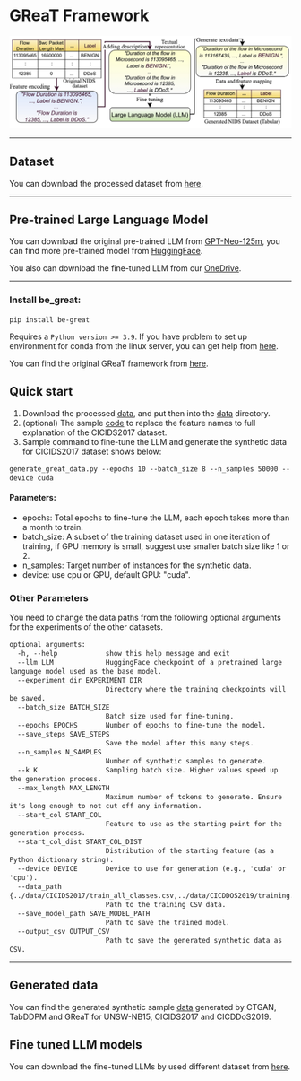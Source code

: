 # GReaT Framework

![LLM data generation](GReaT_Evaluation.jpg)

---
## Dataset
You can download the processed dataset from [here](https://eltnmsu-my.sharepoint.com/:f:/g/personal/hcao_nmsu_edu/Etuw1nXMxgZAixSU405NdEkBsNo8AVsR2X41lfv1gDD4yA?e=Aec8dD).

---

## Pre-trained Large Language Model

You can download the original pre-trained LLM from [GPT-Neo-125m](https://huggingface.co/EleutherAI/gpt-neo-125m/tree/main), you can find more pre-trained model from [HuggingFace](https://huggingface.co/).

You also can download the fine-tuned LLM from our [OneDrive](https://eltnmsu-my.sharepoint.com/:f:/g/personal/hcao_nmsu_edu/EhTZWB27vSJLi1zSXNeQDlcBXBusi7XVo41Rjo3SC0brVQ?e=MPnxrB).

---

### Install be_great:
```aiignore
pip install be-great
```
Requires a `Python version >= 3.9`. If you have problem to set up environment for conda from the linux server, you can get help from [here](https://github.com/JiefeiLiu/Federated_learning_env_set_up). 

You can find the original GReaT framework from [here](https://github.com/tabularis-ai/be_great).

## Quick start
1. Download the processed [data](https://eltnmsu-my.sharepoint.com/:f:/g/personal/hcao_nmsu_edu/Etuw1nXMxgZAixSU405NdEkBsNo8AVsR2X41lfv1gDD4yA?e=1fG78t), and put then into the [data](https://github.com/gongwolf/NID-GPT/tree/main/data) directory. 
2. (optional) The sample [code](https://github.com/gongwolf/NID-GPT/blob/main/data_process/CICIDS2017_change_column_names1.ipynb) to replace the feature names to full explanation of the CICIDS2017 dataset.
3. Sample command to fine-tune the LLM and generate the synthetic data for CICIDS2017 dataset shows below:

```aiignore
generate_great_data.py --epochs 10 --batch_size 8 --n_samples 50000 --device cuda

```
#### Parameters:
- epochs: Total epochs to fine-tune the LLM, each epoch takes more than a month to train. 
- batch_size: A subset of the training dataset used in one iteration of training, if GPU memory is small, suggest use smaller batch size like 1 or 2. 
- n_samples: Target number of instances for the synthetic data.
- device: use cpu or GPU, default GPU: "cuda". 


### Other Parameters
You need to change the data paths from the following optional arguments for the experiments of the other datasets. 
```aiignore
optional arguments:
  -h, --help            show this help message and exit
  --llm LLM             HuggingFace checkpoint of a pretrained large language model used as the base model.
  --experiment_dir EXPERIMENT_DIR
                        Directory where the training checkpoints will be saved.
  --batch_size BATCH_SIZE
                        Batch size used for fine-tuning.
  --epochs EPOCHS       Number of epochs to fine-tune the model.
  --save_steps SAVE_STEPS
                        Save the model after this many steps.
  --n_samples N_SAMPLES
                        Number of synthetic samples to generate.
  --k K                 Sampling batch size. Higher values speed up the generation process.
  --max_length MAX_LENGTH
                        Maximum number of tokens to generate. Ensure it's long enough to not cut off any information.
  --start_col START_COL
                        Feature to use as the starting point for the generation process.
  --start_col_dist START_COL_DIST
                        Distribution of the starting feature (as a Python dictionary string).
  --device DEVICE       Device to use for generation (e.g., 'cuda' or 'cpu').
  --data_path {../data/CICIDS2017/train_all_classes.csv,../data/CICDDOS2019/training.csv,../data/UNSW/train_all_classes.csv}
                        Path to the training CSV data.
  --save_model_path SAVE_MODEL_PATH
                        Path to save the trained model.
  --output_csv OUTPUT_CSV
                        Path to save the generated synthetic data as CSV.
```

---

## Generated data
You can find the generated synthetic sample [data](https://eltnmsu-my.sharepoint.com/:f:/g/personal/hcao_nmsu_edu/EsWIEZ2UkjVEhriVpG3kvWwB80r-NyopUve1A7MaOmmGaA?e=omE0Rv) generated by CTGAN, TabDDPM and GReaT for UNSW-NB15, CICIDS2017 and CICDDoS2019.

## Fine tuned LLM models
You can download the fine-tuned LLMs by used different dataset from [here](https://eltnmsu-my.sharepoint.com/:f:/g/personal/hcao_nmsu_edu/EhTZWB27vSJLi1zSXNeQDlcBXBusi7XVo41Rjo3SC0brVQ?e=YXgdNb).
